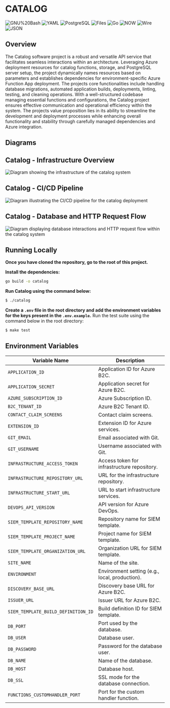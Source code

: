 # CATALOG
<p>
	<img src="https://img.shields.io/badge/GNU%20Bash-4EAA25.svg?style=default&logo=GNU-Bash&logoColor=white" alt="GNU%20Bash">
	<img src="https://img.shields.io/badge/YAML-CB171E.svg?style=default&logo=YAML&logoColor=white" alt="YAML">
	<img src="https://img.shields.io/badge/PostgreSQL-4479A1.svg?style=default&logo=PostgreSQL&logoColor=white" alt="PostgreSQL">
	<img src="https://img.shields.io/badge/Files-4285F4.svg?style=default&logo=Files&logoColor=white" alt="Files">
	<img src="https://img.shields.io/badge/Go-00ADD8.svg?style=default&logo=Go&logoColor=white" alt="Go">
	<img src="https://img.shields.io/badge/NOW-001211.svg?style=default&logo=NOW&logoColor=white" alt="NOW">
	<img src="https://img.shields.io/badge/Wire-000000.svg?style=default&logo=Wire&logoColor=white" alt="Wire">
	<img src="https://img.shields.io/badge/JSON-000000.svg?style=default&logo=JSON&logoColor=white" alt="JSON">
</p>

## Overview
The Catalog software project is a robust and versatile API service that facilitates seamless interactions within an architecture. Leveraging Azure deployment resources for catalog functions, storage, and PostgreSQL server setup, the project dynamically names resources based on parameters and establishes dependencies for environment-specific Azure Function App deployment. The projects core functionalities include handling database migrations, automated application builds, deployments, linting, testing, and cleaning operations. With a well-structured codebase managing essential functions and configurations, the Catalog project ensures effective communication and operational efficiency within the system. The projects value proposition lies in its ability to streamline the development and deployment processes while enhancing overall functionality and stability through carefully managed dependencies and Azure integration.


## Diagrams
## Catalog - Infrastructure Overview

![Diagram showing the infrastructure of the catalog system](https://github.com/user-attachments/assets/0593dd7f-6e90-460c-8f9c-580e7177e925)


## Catalog - CI/CD Pipeline

![Diagram illustrating the CI/CD pipeline for the catalog deployment](https://github.com/user-attachments/assets/48582e74-ce86-465a-ba48-3d81ad59c7d9)


## Catalog - Database and HTTP Request Flow

![Diagram displaying database interactions and HTTP request flow within the catalog system](https://github.com/user-attachments/assets/84fe3ca4-a009-4789-a16d-6da40ad2f42f)


## Running Locally
**Once you have cloned the repository, go to the root of this project.**

**Install the dependencies:**
```bash
go build -o catalog
```
**Run Catalog using the command below:**

```bash
$ ./catalog
```

**Create a `.env` file in the root directory and add the environment variables for the keys present in the `.env.example`.**
Run the test suite using the command below in the root directory:

```bash
$ make test
```



## Environment Variables

| Variable Name                       | Description                                    |
|-------------------------------------|------------------------------------------------|
| `APPLICATION_ID`                    | Application ID for Azure B2C.                  |
| `APPLICATION_SECRET`                | Application secret for Azure B2C.              |
| `AZURE_SUBSCRIPTION_ID`             | Azure Subscription ID.                         |
| `B2C_TENANT_ID`                     | Azure B2C Tenant ID.                           |
| `CONTACT_CLAIM_SCREENS`             | Contact claim screens.                         |
| `EXTENSION_ID`                      | Extension ID for Azure services.               |
| `GIT_EMAIL`                         | Email associated with Git.                     |
| `GIT_USERNAME`                      | Username associated with Git.                  |
| `INFRASTRUCTURE_ACCESS_TOKEN`       | Access token for infrastructure repository.    |
| `INFRASTRUCTURE_REPOSITORY_URL`     | URL for the infrastructure repository.         |
| `INFRASTRUCTURE_START_URL`          | URL to start infrastructure services.          |
| `DEVOPS_API_VERSION`                | API version for Azure DevOps.                  |
| `SIEM_TEMPLATE_REPOSITORY_NAME`     | Repository name for SIEM template.             |
| `SIEM_TEMPLATE_PROJECT_NAME`        | Project name for SIEM template.                |
| `SIEM_TEMPLATE_ORGANIZATION_URL`    | Organization URL for SIEM template.            |
| `SITE_NAME`                         | Name of the site.                              |
| `ENVIRONMENT`                       | Environment setting (e.g., local, production). |
| `DISCOVERY_BASE_URL`                | Discovery base URL for Azure B2C.              |
| `ISSUER_URL`                        | Issuer URL for Azure B2C.                      |
| `SIEM_TEMPLATE_BUILD_DEFINITION_ID` | Build definition ID for SIEM template.         |
| `DB_PORT`                           | Port used by the database.                     |
| `DB_USER`                           | Database user.                                 |
| `DB_PASSWORD`                       | Password for the database user.                |
| `DB_NAME`                           | Name of the database.                          |
| `DB_HOST`                           | Database host.                                 |
| `DB_SSL`                            | SSL mode for the database connection.          |
| `FUNCTIONS_CUSTOMHANDLER_PORT`      | Port for the custom handler function.          |

